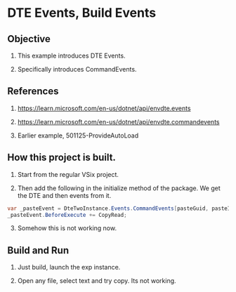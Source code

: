 # DTE Events, Build Events

## Objective
1. This example introduces DTE Events.

2. Specifically introduces CommandEvents.


## References
1. https://learn.microsoft.com/en-us/dotnet/api/envdte.events

2. https://learn.microsoft.com/en-us/dotnet/api/envdte.commandevents

3. Earlier example, 501125-ProvideAutoLoad

## How this project is built.
1. Start from the regular VSix project.

2. Then add the following in the initialize method of the package. We get the DTE and then events from it.

```cs
var _pasteEvent = DteTwoInstance.Events.CommandEvents[pasteGuid, pasteID];
_pasteEvent.BeforeExecute += CopyRead;
```

3. Somehow this is not working now.

## Build and Run
1. Just build, launch the exp instance. 

2. Open any file, select text and try copy. Its not working.

